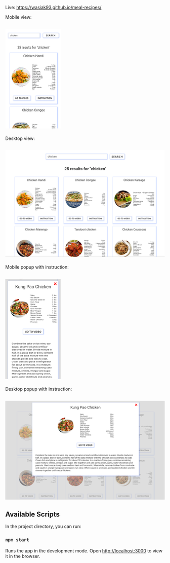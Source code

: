 Live: https://wasiak93.github.io/meal-recipes/

Mobile view: 

![src/assets/screens/mobile.png](src/assets/screens/mobile.png)
------------------------------------------------------------------
Desktop view: 

![src/assets/screens/desktop.png](src/assets/screens/desktop.png)
------------------------------------------------------------------
Mobile popup with instruction: 

![src/assets/screens/mobilePopup.png](src/assets/screens/mobilePopup.png)
------------------------------------------------------------------
Desktop popup with instruction:

![src/assets/screens/desktopPopup.png](src/assets/screens/desktopPopup.png)
------------------------------------------------------------------
## Available Scripts

In the project directory, you can run:

### `npm start`

Runs the app in the development mode.
Open [http://localhost:3000](http://localhost:3000) to view it in the browser.

